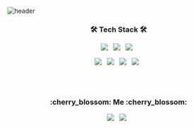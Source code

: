 ![header](https://capsule-render.vercel.app/api?type=waving&color=auto&text=jeongmiKim&fontColor=3F3F3F)


<h3 align="center"><b>🛠 Tech Stack 🛠</b></h3>

<p align="center">
<img src="https://img.shields.io/badge/Spring-6DB33F?style=flat-square&logo=Spring&logoColor=white"/></a> &nbsp
<img src="https://img.shields.io/badge/JavaScript-F7DF1E?style=flat-square&logo=JavaScript&logoColor=white"/></a> &nbsp
<img src="https://img.shields.io/badge/MySQL-4479A1?style=flat-square&logo=MySQL&logoColor=white"/></a> &nbsp
</p>
<p align="center">
<img src="https://img.shields.io/badge/HTML5-E34F26?style=flat-square&logo=HTML5&logoColor=white"/></a> &nbsp
<img src="https://img.shields.io/badge/CSS3-1572B6?style=flat-square&logo=CSS3&logoColor=white"/></a> &nbsp
<img src="https://img.shields.io/badge/aws-232F3E?style=flat-square&logo=Amazon%20AWS&logoColor=white"/></a> &nbsp
<img src="https://img.shields.io/badge/Ubuntu-E95420?style=flat-square&logo=Ubuntu&logoColor=white"/></a> &nbsp 
</p>
<br><br>
<h3 align="center">:cherry_blossom: Me :cherry_blossom:</h3>
<p align="center">
<a href="https://www.instagram.com/jjgooo_/"><img src="https://img.shields.io/badge/Instagram-E4405F?style=flat-square&logo=Instagram&logoColor=white"/></a> &nbsp
<a href="mailto:kjm79430@gmail.com"><img src="https://img.shields.io/badge/Gmail-EA4335?style=flat-square&logo=Gmail&logoColor=white"/></a> &nbsp
</p>
